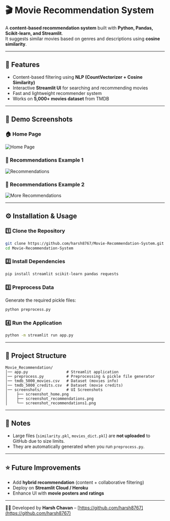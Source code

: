 # 🎬 Movie Recommendation System

A **content-based recommendation system** built with **Python, Pandas, Scikit-learn, and Streamlit**.  
It suggests similar movies based on genres and descriptions using **cosine similarity**.

---

## 📌 Features
- Content-based filtering using **NLP (CountVectorizer + Cosine Similarity)**
- Interactive **Streamlit UI** for searching and recommending movies
- Fast and lightweight recommender system
- Works on **5,000+ movies dataset** from TMDB

---

## 🚀 Demo Screenshots

### 🏠 Home Page
![Home Page](screenshots/screenshot_home.png)

### 🎥 Recommendations Example 1
![Recommendations](screenshots/screenshot_recommendations.png)

### 🎥 Recommendations Example 2
![More Recommendations](screenshots/screenshot_recommendations1.png)

---

## ⚙️ Installation & Usage

### 1️⃣ Clone the Repository
```bash
git clone https://github.com/harsh8767/Movie-Recommendation-System.git
cd Movie-Recommendation-System
```

### 2️⃣ Install Dependencies
```bash
pip install streamlit scikit-learn pandas requests
```

### 3️⃣ Preprocess Data
Generate the required pickle files:
```bash
python preprocess.py
```

### 4️⃣ Run the Application
```bash
python -m streamlit run app.py
```

---

## 📂 Project Structure
```
Movie_Recommendation/
│── app.py                 # Streamlit application
│── preprocess.py          # Preprocessing & pickle file generator
│── tmdb_5000_movies.csv   # Dataset (movies info)
│── tmdb_5000_credits.csv  # Dataset (movie credits)
│── screenshots/           # UI Screenshots
│    ├── screenshot_home.png
│    ├── screenshot_recommendations.png
│    └── screenshot_recommendations1.png
```

---

## 📝 Notes
* Large files (`similarity.pkl`, `movies_dict.pkl`) are **not uploaded** to GitHub due to size limits.  
* They are automatically generated when you run `preprocess.py`.

---

## ⭐ Future Improvements
* Add **hybrid recommendation** (content + collaborative filtering)  
* Deploy on **Streamlit Cloud / Heroku**  
* Enhance UI with **movie posters and ratings**

---

👨‍💻 Developed by **Harsh Chavan** – [https://github.com/harsh8767](https://github.com/harsh8767)
